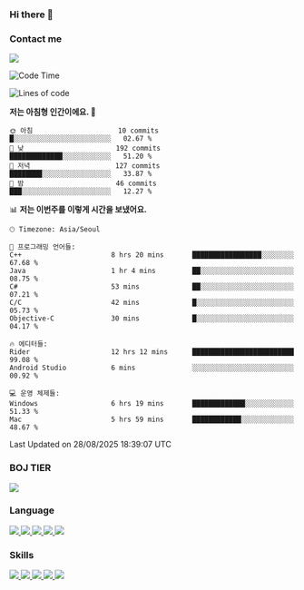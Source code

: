 ### Hi there 👋

<!-- Contact me-->
### Contact me
<a href="mailto:hiko1931@gmail.com">
    <img src="https://img.shields.io/badge/Gmail-D14836?logo=gmail&logoColor=white">
</a>

<!--START_SECTION:waka-->
![Code Time](http://img.shields.io/badge/Code%20Time-562%20hrs%2052%20mins-blue)

![Lines of code](https://img.shields.io/badge/%EC%A0%80%EB%8A%94%20%EC%97%AC%ED%83%9C%EA%B9%8C%EC%A7%80%20-3.2%20million%20%EC%A4%84%EC%9D%98%20%EC%BD%94%EB%93%9C%EB%A5%BC%20%EC%9E%91%EC%84%B1%ED%96%88%EC%96%B4%EC%9A%94.-blue)

**저는 아침형 인간이에요. 🐤** 

```text
🌞 아침                     10 commits          █░░░░░░░░░░░░░░░░░░░░░░░░   02.67 % 
🌆 낮　                     192 commits         █████████████░░░░░░░░░░░░   51.20 % 
🌃 저녁                     127 commits         ████████░░░░░░░░░░░░░░░░░   33.87 % 
🌙 밤　                     46 commits          ███░░░░░░░░░░░░░░░░░░░░░░   12.27 % 
```


📊 **저는 이번주를 이렇게 시간을 보냈어요.** 

```text
🕑︎ Timezone: Asia/Seoul

💬 프로그래밍 언어들: 
C++                      8 hrs 20 mins       █████████████████░░░░░░░░   67.68 % 
Java                     1 hr 4 mins         ██░░░░░░░░░░░░░░░░░░░░░░░   08.75 % 
C#                       53 mins             ██░░░░░░░░░░░░░░░░░░░░░░░   07.21 % 
C/C                      42 mins             █░░░░░░░░░░░░░░░░░░░░░░░░   05.73 % 
Objective-C              30 mins             █░░░░░░░░░░░░░░░░░░░░░░░░   04.17 % 

🔥 에디터들: 
Rider                    12 hrs 12 mins      █████████████████████████   99.08 % 
Android Studio           6 mins              ░░░░░░░░░░░░░░░░░░░░░░░░░   00.92 % 

💻 운영 체제들: 
Windows                  6 hrs 19 mins       █████████████░░░░░░░░░░░░   51.33 % 
Mac                      5 hrs 59 mins       ████████████░░░░░░░░░░░░░   48.67 % 
```


 Last Updated on 28/08/2025 18:39:07 UTC
<!--END_SECTION:waka-->

<!-- BOJ -->
### BOJ TIER
[![](http://mazassumnida.wtf/api/v2/generate_badge?boj=swifter)](https://solved.ac/swifter)

### Language
<a href="https://java.com">
    <img src="https://img.shields.io/badge/Java-007396?logo=java&logoColor=white">
</a>
<a href="https://kotlinlang.org">
    <img src="https://img.shields.io/badge/Kotlin-7F52FF?logo=kotlin&logoColor=white">
</a>
<a href="https://developer.mozilla.org/ko/docs/Web/JavaScript">
    <img src="https://img.shields.io/badge/JavaScript-F7DF1E?logo=javascript&logoColor=white">
</a>
<a href="https://isocpp.org/">
    <img src="https://img.shields.io/badge/C++-00599C?logo=cplusplus&logoColor=white">
</a>
<a href="https://learn.microsoft.com/ko-kr/dotnet/csharp/">
    <img src="https://img.shields.io/badge/csharp-239120?logo=csharp&logoColor=white">
</a>


### Skills
<a href="https://developer.android.com">
    <img src="https://img.shields.io/badge/Android-3DDC84?logo=android&logoColor=white">
</a>
<a href="https://reactivex.io">
    <img src="https://img.shields.io/badge/ReactiveX-B7178C?logo=ReactiveX&logoColor=white">
</a>
<a href="https://nodejs.org">
    <img src="https://img.shields.io/badge/Node.js-339933?logo=node.js&logoColor=white">
</a>
<a href="https://unity.com/kr">
    <img src="https://img.shields.io/badge/unity-FFFFFF?logo=unity&logoColor=black">
</a>
<a href="https://www.unrealengine.com/ko">
    <img src="https://img.shields.io/badge/unrealengine-0E1128?logo=unrealengine&logoColor=white">
</a>
